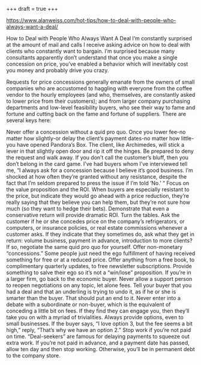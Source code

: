 +++
draft = true
+++

https://www.alanweiss.com/hot-tips/how-to-deal-with-people-who-always-want-a-deal/

How to Deal with People Who Always Want A Deal
I’m constantly surprised at the amount of mail and calls I receive asking advice on how to deal with clients who constantly want to bargain. I’m surprised because many consultants apparently don’t understand that once you make a single concession on price, you’ve enabled a behavior which will inevitably cost you money and probably drive you crazy.

Requests for price concessions generally emanate from the owners of small companies who are accustomed to haggling with everyone from the coffee vendor to the hourly employees (and who, themselves, are constantly asked to lower price from their customers); and from larger company purchasing departments and low-level feasibility buyers, who see their way to fame and fortune and cutting back on the fame and fortune of suppliers. There are several keys here:

Never offer a concession without a quid pro quo. Once you lower fee-no matter how slightly-or delay the client’s payment dates-no matter how little-you have opened Pandora’s Box. The client, like Archimedes, will stick a lever in that slightly open door and rip it off the hinges.
Be prepared to deny the request and walk away. If you don’t call the customer’s bluff, then you don’t belong in the card game. I’ve had buyers whom I’ve interviewed tell me, “I always ask for a concession because I believe it’s good business. I’m shocked at how often they’re granted without any resistance, despite the fact that I’m seldom prepared to press the issue if I’m told ‘No.’ “
Focus on the value proposition and the ROI. When buyers are especially resistant to the price, but indicate they would go ahead with a price reduction, they’re really saying that they believe you can help them, but they’re not sure how much (so they want to hedge their bets). Demonstrate that even a conservative return will provide dramatic ROI.
Turn the tables. Ask the customer if he or she concedes price on the company’s refrigerators, or computers, or insurance policies, or real estate commissions whenever a customer asks. If they indicate that they sometimes do, ask what they get in return: volume business, payment in advance, introduction to more clients? If so, negotiate the same quid pro quo for yourself.
Offer non-monetary “concessions.” Some people just need the ego fulfillment of having received something for free or at a reduced price. Offer anything from a free book, to complimentary quarterly updates, to free newsletter subscriptions. Provide something to salve their ego so it’s not a “win/lose” proposition.
If you’re in a larger firm, go back to the economic buyer. Never allow a support person to reopen negotiations on any topic, let alone fees. Tell your buyer that you had a deal and that an underling is trying to undo it, as if he or she is smarter than the buyer. That should put an end to it. Never enter into a debate with a subordinate or non-buyer, which is the equivalent of conceding a little bit on fees. If they find they can engage you, then they’ll take you on with a myriad of trivialities.
Always provide options, even to small businesses. If the buyer says, “I love option 3, but the fee seems a bit high,” reply, “That’s why we have an option 2.”
Stop work if you’re not paid on time. “Deal-seekers” are famous for delaying payments to squeeze out extra work. If you’re not paid in advance, and a payment date has passed, allow ten day and then stop working. Otherwise, you’ll be in permanent debt to the company store.
